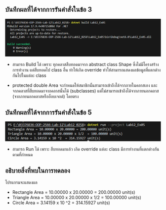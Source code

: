 ## บันทึกผลที่ได้จากการรันคำสั่งในข้อ 3

![pic](/Pictures/pic-11.png)

- สามารถ Build ได้ เพราะ ทุกคลาสสืบทอดมาจาก abstract class Shape ซึ่งไม่มีโครงสร้างการทำงาน แต่สืบทอดไป class อื่น ทำให้เกิด override ทำให้สามารถแสดงผลข้อมูลที่แตกต่างกันไปในแต่ละ class

- protected double Area จะกำหนดให้สมาชิกนั้นสามารถเข้าถึงได้จากภายในคลาสเอง และจากคลาสที่สืบทอดมาจากคลาสนั้นได้ (subclasses) แต่ไม่สามารถเข้าถึงได้จากภายนอกคลาส (จากภายนอกคลาสหรืออ็อบเจกต์) โดยตรง

## บันทึกผลที่ได้จากการรันคำสั่งในข้อ 5

![pic](/Pictures/pic-12.png)

- สามารถ Run ได้ เพราะ สืบทอดมาแล้ว เกิด override แต่ละ class มีการทำงานที่แตกต่างกันตามที่กำหนด

## อธิบายสิ่งที่พบในการทดลอง

โปรแกรมจะแสดงผล

- Rectangle Area = 10.00000 x 20.00000 = 200.00000 unit(s)
- Triangle Area = 10.00000 x 20.00000 x 1/2  = 100.00000 unit(s)
- Circle Area = 3.14159 x 10 ^2  = 314.15927 unit(s)